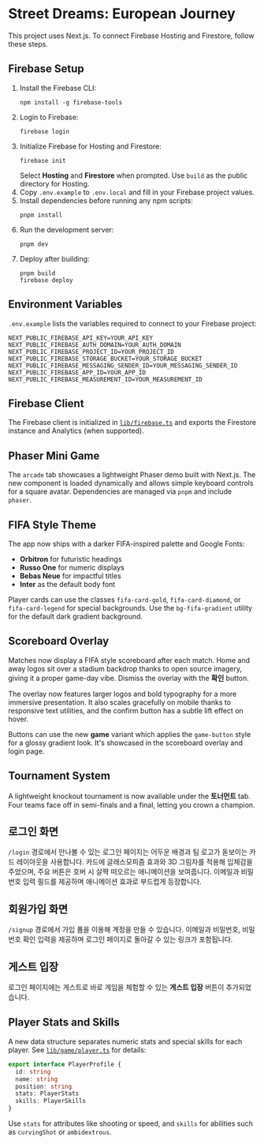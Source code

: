 # Street Dreams: European Journey

This project uses Next.js. To connect Firebase Hosting and Firestore, follow these steps.

## Firebase Setup

1. Install the Firebase CLI:
   ```
   npm install -g firebase-tools
   ```
2. Login to Firebase:
   ```
   firebase login
   ```
3. Initialize Firebase for Hosting and Firestore:
   ```
   firebase init
   ```
   Select **Hosting** and **Firestore** when prompted. Use `build` as the public directory for Hosting.
4. Copy `.env.example` to `.env.local` and fill in your Firebase project values.
5. Install dependencies before running any npm scripts:
   ```
   pnpm install
   ```
6. Run the development server:
   ```
   pnpm dev
   ```
7. Deploy after building:
   ```
   pnpm build
   firebase deploy
   ```

## Environment Variables

`.env.example` lists the variables required to connect to your Firebase project:

```
NEXT_PUBLIC_FIREBASE_API_KEY=YOUR_API_KEY
NEXT_PUBLIC_FIREBASE_AUTH_DOMAIN=YOUR_AUTH_DOMAIN
NEXT_PUBLIC_FIREBASE_PROJECT_ID=YOUR_PROJECT_ID
NEXT_PUBLIC_FIREBASE_STORAGE_BUCKET=YOUR_STORAGE_BUCKET
NEXT_PUBLIC_FIREBASE_MESSAGING_SENDER_ID=YOUR_MESSAGING_SENDER_ID
NEXT_PUBLIC_FIREBASE_APP_ID=YOUR_APP_ID
NEXT_PUBLIC_FIREBASE_MEASUREMENT_ID=YOUR_MEASUREMENT_ID
```

## Firebase Client

The Firebase client is initialized in [`lib/firebase.ts`](lib/firebase.ts) and exports the Firestore instance and Analytics (when supported).

## Phaser Mini Game

The `arcade` tab showcases a lightweight Phaser demo built with Next.js. The new
component is loaded dynamically and allows simple keyboard controls for a square
avatar. Dependencies are managed via `pnpm` and include `phaser`.

## FIFA Style Theme

The app now ships with a darker FIFA-inspired palette and Google Fonts:

- **Orbitron** for futuristic headings
- **Russo One** for numeric displays
- **Bebas Neue** for impactful titles
- **Inter** as the default body font

Player cards can use the classes `fifa-card-gold`, `fifa-card-diamond`, or `fifa-card-legend` for special backgrounds. Use the `bg-fifa-gradient` utility for the default dark gradient background.

## Scoreboard Overlay

Matches now display a FIFA style scoreboard after each match. Home and away logos sit over a stadium backdrop thanks to open source imagery, giving it a proper game-day vibe. Dismiss the overlay with the **확인** button.

The overlay now features larger logos and bold typography for a more immersive presentation. It also scales gracefully on mobile thanks to responsive text utilities, and the confirm button has a subtle lift effect on hover.

Buttons can use the new **game** variant which applies the `game-button` style for a glossy gradient look. It's showcased in the scoreboard overlay and login page.

## Tournament System

A lightweight knockout tournament is now available under the **토너먼트** tab. Four teams face off in semi-finals and a final, letting you crown a champion.

## 로그인 화면

`/login` 경로에서 만나볼 수 있는 로그인 페이지는 어두운 배경과 팀 로고가 돋보이는 카드 레이아웃을 사용합니다. 카드에 글래스모피즘 효과와 3D 그림자를 적용해 입체감을 주었으며, 주요 버튼은 호버 시 살짝 떠오르는 애니메이션을 보여줍니다. 이메일과 비밀번호 입력 필드를 제공하며 애니메이션 효과로 부드럽게 등장합니다.

## 회원가입 화면

`/signup` 경로에서 가입 폼을 이용해 계정을 만들 수 있습니다. 이메일과 비밀번호, 비밀번호 확인 입력을 제공하며 로그인 페이지로 돌아갈 수 있는 링크가 포함됩니다.

## 게스트 입장

로그인 페이지에는 게스트로 바로 게임을 체험할 수 있는 **게스트 입장** 버튼이 추가되었습니다.


## Player Stats and Skills

A new data structure separates numeric stats and special skills for each player. See [`lib/game/player.ts`](lib/game/player.ts) for details:

```ts
export interface PlayerProfile {
  id: string
  name: string
  position: string
  stats: PlayerStats
  skills: PlayerSkills
}
```

Use `stats` for attributes like shooting or speed, and `skills` for abilities such as `curvingShot` or `ambidextrous`.
